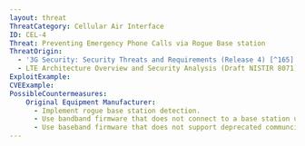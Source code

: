 ```yaml
---
layout: threat
ThreatCategory: Cellular Air Interface
ID: CEL-4
Threat: Preventing Emergency Phone Calls via Rogue Base station
ThreatOrigin:
  - '3G Security: Security Threats and Requirements (Release 4) [^165]'
  - LTE Architecture Overview and Security Analysis (Draft NISTIR 8071) [^166]
ExploitExample:
CVEExample:
PossibleCountermeasures:
    Original Equipment Manufacturer:
      - Implement rogue base station detection.
      - Use bandband firmware that does not connect to a base station unless it has been verified as a legitimate device operated as part of a trusted mobile network.
      - Use baseband firmware that does not support deprecated communciation protocols that are more vulnerable to attack (e.g., 2G or 3G connections).
---
```

